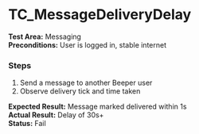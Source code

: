 # TC_MessageDeliveryDelay

**Test Area:** Messaging  
**Preconditions:** User is logged in, stable internet  

### Steps
1. Send a message to another Beeper user
2. Observe delivery tick and time taken

**Expected Result:** Message marked delivered within 1s  
**Actual Result:** Delay of 30s+  
**Status:** Fail
